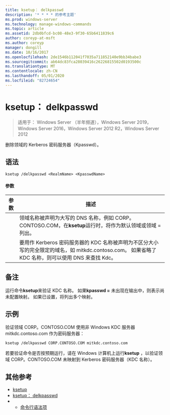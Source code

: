 ```yaml
---
title: ksetup： delkpasswd
description: '* * * * 的参考主题'
ms.prod: windows-server
ms.technology: manage-windows-commands
ms.topic: article
ms.assetid: 2db0bfcd-bc08-48e3-9f30-65b6411839c6
author: coreyp-at-msft
ms.author: coreyp
manager: dongill
ms.date: 10/16/2017
ms.openlocfilehash: 2de1546b112041f7035a711852140e9bb34babe3
ms.sourcegitcommit: ab64dc83fca28039416c26226815502d0193500c
ms.translationtype: MT
ms.contentlocale: zh-CN
ms.lasthandoff: 05/01/2020
ms.locfileid: "82724654"
---
```

# <a name="ksetupdelkpasswd"></a>ksetup： delkpasswd

> 适用于： Windows Server （半年频道），Windows Server 2019，Windows Server 2016，Windows Server 2012 R2，Windows Server 2012

删除领域的 Kerberos 密码服务器（Kpasswd）。
## <a name="syntax"></a>语法
```
ksetup /delkpasswd <RealmName> <KpasswdName>
```
#### <a name="parameters"></a>参数

|   参数   |                                                                                                   描述                                                                                                   |
|---------------|-----------------------------------------------------------------------------------------------------------------------------------------------------------------------------------------------------------------|
|  <RealmName>  |                                领域名称被声明为大写的 DNS 名称，例如 CORP。CONTOSO.COM，在**ksetup**运行时，将作为默认领域或领域 = 列出。                                |
| <KpasswdName> | 要用作 Kerberos 密码服务器的 KDC 名称被声明为不区分大小写的完全限定的域名，如 mitkdc.contoso.com。 如果省略了 KDC 名称，则可以使用 DNS 来查找 Kdc。 |

## <a name="remarks"></a>备注
运行命令**ksetup**来验证 KDC 名称。 如果**kpasswd =** 未出现在输出中，则表示尚未配置映射。 如果已设置，将列出多个映射。
## <a name="examples"></a>示例
验证领域 CORP。CONTOSO.COM 使用非 Windows KDC 服务器 mitkdc.contoso.com 作为密码服务器：
```
ksetup /delkpasswd CORP.CONTOSO.COM mitkdc.contoso.com
```
若要验证命令是否按预期运行，请在 Windows 计算机上运行**ksetup** ，以验证领域 CORP。CONTOSO.COM 未映射到 Kerberos 密码服务器（KDC 名称）。
## <a name="additional-references"></a>其他参考
-   [ksetup](ksetup.md)
-   [ksetup： delkpasswd](ksetup-delkpasswd.md)
-   - [命令行语法项](command-line-syntax-key.md)
